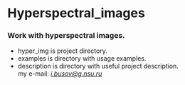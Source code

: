 # Hyperspectral_images
### Work with hyperspectral images.
- hyper_img is project directory.
- examples is directory with usage examples.
- description is directory with useful project description.      
my e-mail: *i.busov@g.nsu.ru*

